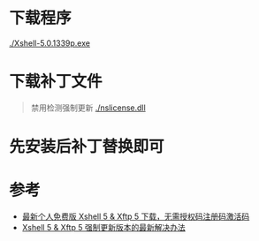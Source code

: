 # 下载程序
[./Xshell-5.0.1339p.exe](./Xshell-5.0.1339p.exe)
# 下载补丁文件
> 禁用检测强制更新
[./nslicense.dll](./nslicense.dll)
# 先安装后补丁替换即可
# 参考
* [最新个人免费版 Xshell 5 & Xftp 5 下载，无需授权码注册码激活码](https://www.banwagongzw.com/84.html)
* [Xshell 5 & Xftp 5 强制更新版本的最新解决办法](https://www.banwagongzw.com/106.html)
